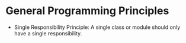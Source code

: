 # General Programming Principles
- Single Responsibility Principle: A single class or module should only have a single responsibility.
